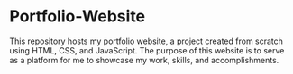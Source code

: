 # Portfolio-Website
This repository hosts my portfolio website, a project created from scratch using HTML, CSS, and JavaScript. The purpose of this website is to serve as a platform for me to showcase my work, skills, and accomplishments.
